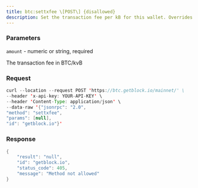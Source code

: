 ```yaml
---
title: btc:settxfee \[POST\] {disallowed}
description: Set the transaction fee per kB for this wallet. Overrides the global-paytxfee command line parameter.Can be deactivated by passing 0 as the fee. In that case automatic feeselection will be used by default.
---
```


### Parameters


`amount` - numeric or string, required

The transaction fee in BTC/kvB

### Request

``` java
curl --location --request POST 'https://btc.getblock.io/mainnet/' \
--header 'x-api-key: YOUR-API-KEY' \
--header 'Content-Type: application/json' \
--data-raw '{"jsonrpc": "2.0",
"method": "settxfee",
"params": [null],
"id": "getblock.io"}'
```

###  Response

``` java
{
    "result": "null",
    "id": "getblock.io",
    "status_code": 405,
    "message": "Method not allowed"
}
```

